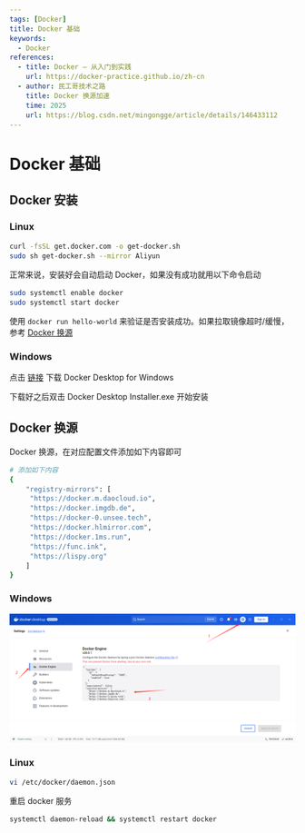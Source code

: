 ```yaml
---
tags: [Docker]
title: Docker 基础
keywords:
  - Docker
references:
  - title: Docker — 从入门到实践
    url: https://docker-practice.github.io/zh-cn
  - author: 民工哥技术之路
    title: Docker 换源加速
    time: 2025
    url: https://blog.csdn.net/mingongge/article/details/146433112
---
```


# Docker 基础

## Docker 安装

### Linux

```bash title="安装 Docker"
curl -fsSL get.docker.com -o get-docker.sh
sudo sh get-docker.sh --mirror Aliyun
```

正常来说，安装好会自动启动 Docker，如果没有成功就用以下命令启动

```bash title="启动 Docker"
sudo systemctl enable docker
sudo systemctl start docker
```

使用 `docker run hello-world` 来验证是否安装成功。如果拉取镜像超时/缓慢，参考 [Docker 换源]

### Windows

点击 [链接] 下载 Docker Desktop for Windows

下载好之后双击 Docker Desktop Installer.exe 开始安装

## Docker 换源

Docker 换源，在对应配置文件添加如下内容即可


```bash
# 添加如下内容
{
    "registry-mirrors": [
     "https://docker.m.daocloud.io",
     "https://docker.imgdb.de",
     "https://docker-0.unsee.tech",
     "https://docker.hlmirror.com",
     "https://docker.1ms.run",
     "https://func.ink",
     "https://lispy.org"
    ]
}
```

### Windows

![Windows 换源](./image/Basic/1743648776916.jpg)

### Linux

```bash
vi /etc/docker/daemon.json
```

重启 docker 服务

```bash
systemctl daemon-reload && systemctl restart docker
```
[Docker 换源]: /docs/Docker/Basic#docker-换源
[链接]: https://desktop.docker.com/win/main/amd64/Docker%20Desktop%20Installer.exe